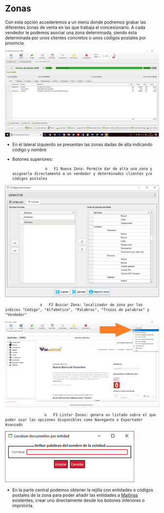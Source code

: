 # Zonas

Con esta opción accederemos a un menú donde podremos grabar las diferentes zonas de venta en las que trabaja el concesionario. A cada vendedor le podemos asociar una zona determinada, siendo ésta determinada por unos clientes concretos o unos códigos postales por provincia.

![](../../.gitbook/assets/image%20%28119%29.png)

* En el lateral izquierdo se presentan las zonas dadas de alta indicando código y nombre
* Botones superiores:

                     o   F1 Nueva Zona: Permite dar de alta una zona y asignarla directamente a un vendedor y determinados clientes y/o códigos postales

![](../../.gitbook/assets/image%20%28351%29.png)

                    o   F2 Buscar Zona: localizador de zona por los índices "Código", "Alfabético", "Palabras", "Trozos de palabras" y "Vendedor"

![](../../.gitbook/assets/image%20%28299%29.png)

                      o   F3 Listar Zonas: genera un listado sobre el que poder usar las opciones disponibles como Navegante o Exportador Avanzado

![](../../.gitbook/assets/image%20%28393%29.png)

* En la parte central podemos obtener la rejilla con entidades o códigos postales de la zona para poder añadir las entidades a [Mailings](../../tutoriales/mailing-como-funciona-y-trucos-para-sacarle-partido.md) existentes, crear uno directamente desde los botones inferiores o imprimirla.

